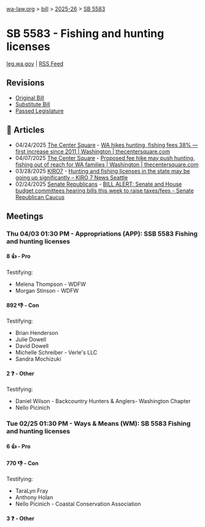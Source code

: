 [wa-law.org](/) > [bill](/bill/) > [2025-26](/bill/2025-26/) > [SB 5583](/bill/2025-26/sb/5583/)

# SB 5583 - Fishing and hunting licenses
[leg.wa.gov](https://app.leg.wa.gov/billsummary?BillNumber=5583&Year=2025&Initiative=false) | [RSS Feed](./rss.xml)

## Revisions
* [Original Bill](1/)
* [Substitute Bill](S/)
* [Passed Legislature](S.PL/)

## 📰 Articles
* 04/24/2025 [The Center Square](/org/the_center_square/) - [WA hikes hunting, fishing fees 38% — first increase since 2011 | Washington | thecentersquare.com](https://www.thecentersquare.com/washington/article_ec8fa7fb-2979-4d1d-850f-23ff05afaf55.html#:~:text=Senate%20Bill%205583)
* 04/07/2025 [The Center Square](/org/the_center_square/) - [Proposed fee hike may push hunting, fishing out of reach for WA families | Washington | thecentersquare.com](https://www.thecentersquare.com/washington/article_be8d9d00-e528-4d99-a9a5-bceab1f52ff9.html#:~:text=Senate%20Bill%205583)
* 03/28/2025 [KIRO7](/org/kiro7/) - [Hunting and fishing licenses in the state may be going up significantly – KIRO 7 News Seattle](https://www.kiro7.com/news/local/hunting-fishing-licenses-state-may-be-going-up-significantly/SOJ4D2NAWRDFFPDPR32JSUJA5U/#:~:text=Senate%20Bill%205583,)
* 02/24/2025 [Senate Republicans](/org/senate_republicans/) - [BILL ALERT: Senate and House budget committees hearing bills this week to raise taxes/fees - Senate Republican Caucus](https://src.wastateleg.org/blog/bill-alert-senate-house-budget-committees-hearing-bills-week-raise-taxes-fees/#:~:text=SB%205583)

## Meetings
### Thu 04/03 01:30 PM - Appropriations (APP): SSB 5583 Fishing and hunting licenses
#### 8 👍 - Pro
Testifying:
* Melena Thompson - WDFW
* Morgan Stinson - WDFW

#### 892 👎 - Con
Testifying:
* Brian Henderson
* Julie Dowell
* David Dowell
* Michelle Schreiber - Verle's LLC
* Sandra Mochizuki

#### 2 ❓ - Other
Testifying:
* Daniel Wilson - Backcountry Hunters & Anglers- Washington Chapter
* Nello Picinich

### Tue 02/25 01:30 PM - Ways & Means (WM): SB 5583 Fishing and hunting licenses
#### 6 👍 - Pro

#### 770 👎 - Con
Testifying:
* TaraLyn Fray
* Anthony Holan
* Nello Picinich - Coastal Conservation Association

#### 3 ❓ - Other
